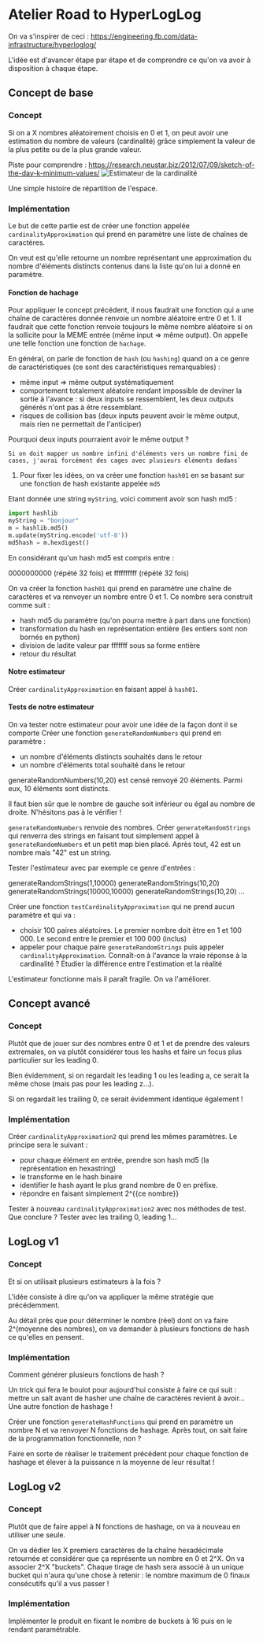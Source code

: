 # Atelier Road to HyperLogLog

On va s'inspirer de ceci : https://engineering.fb.com/data-infrastructure/hyperloglog/

L'idée est d'avancer étape par étape et de comprendre ce qu'on va avoir à disposition à chaque étape.

## Concept de base

### Concept

Si on a X nombres aléatoirement choisis en 0 et 1, on peut avoir une estimation du nombre de valeurs (cardinalité) grâce simplement la valeur de la plus petite ou de la plus grande valeur.

Piste pour comprendre : https://research.neustar.biz/2012/07/09/sketch-of-the-day-k-minimum-values/
![Estimateur de la cardinalité](https://agkn.files.wordpress.com/2012/06/kmv_fig1b5.png)

Une simple histoire de répartition de l'espace.

### Implémentation

Le but de cette partie est de créer une fonction appelée `cardinalityApproximation` qui prend en paramètre une liste de chaînes de caractères.

On veut est qu'elle retourne un nombre représentant une approximation du nombre d'éléments distincts contenus dans la liste qu'on lui a donné en paramètre.

#### Fonction de hachage

Pour appliquer le concept précédent, il nous faudrait une fonction qui a une chaîne de caractères donnée renvoie un nombre aléatoire entre 0 et 1. Il faudrait que cette fonction renvoie toujours le même nombre aléatoire si on la sollicite pour la MEME entrée (même input => même output). On appelle une telle fonction une fonction de `hachage`.

En général, on parle de fonction de `hash` (ou `hashing`) quand on a ce genre de caractéristiques (ce sont des caractéristiques remarquables) :

- même input => même output systématiquement
- comportement totalement aléatoire rendant impossible de deviner la sortie à l'avance : si deux inputs se ressemblent, les deux outputs générés n'ont pas à être ressemblant.
- risques de collision bas (deux inputs peuvent avoir le même output, mais rien ne permettait de l'anticiper)

Pourquoi deux inputs pourraient avoir le même output ?

```
Si on doit mapper un nombre infini d'éléments vers un nombre fini de cases, j'aurai forcément des cages avec plusieurs éléments dedans`
```

1. Pour fixer les idées, on va créer une fonction `hash01` en se basant sur une fonction de hash existante appelée `md5`

Etant donnée une string `myString`, voici comment avoir son hash md5 :

```python
import hashlib
myString = "bonjour"
m = hashlib.md5()
m.update(myString.encode('utf-8'))
md5hash = m.hexdigest()
```

En considérant qu'un hash md5 est compris entre :

0000000000 (répété 32 fois)
et
ffffffffff (répété 32 fois)

On va créer la fonction `hash01` qui prend en paramètre une chaîne de caractères et va renvoyer un nombre entre 0 et 1. Ce nombre sera construit comme suit :

- hash md5 du paramètre (qu'on pourra mettre à part dans une fonction)
- transformation du hash en représentation entière (les entiers sont non bornés en python)
- division de ladite valeur par fffffff sous sa forme entière
- retour du résultat

#### Notre estimateur

Créer `cardinalityApproximation` en faisant appel à `hash01`.

#### Tests de notre estimateur

On va tester notre estimateur pour avoir une idée de la façon dont il se comporte
Créer une fonction `generateRandomNumbers` qui prend en paramètre :

- un nombre d'éléments distincts souhaités dans le retour
- un nombre d'éléments total souhaité dans le retour

generateRandomNumbers(10,20) est censé renvoyé 20 éléments. Parmi eux, 10 éléments sont distincts.

Il faut bien sûr que le nombre de gauche soit inférieur ou égal au nombre de droite. N'hésitons pas à le vérifier !

`generateRandomNumbers` renvoie des nombres. Créer `generateRandomStrings` qui renverra des strings en faisant tout simplement appel à `generateRandomNumbers` et un petit map bien placé. Après tout, 42 est un nombre mais "42" est un string.

Tester l'estimateur avec par exemple ce genre d'entrées :

generateRandomStrings(1,10000)
generateRandomStrings(10,20)
generateRandomStrings(10000,10000)
generateRandomStrings(10,20)
...

Créer une fonction `testCardinalityApproximation` qui ne prend aucun paramètre et qui va :

- choisir 100 paires aléatoires. Le premier nombre doit être en 1 et 100 000. Le second entre le premier et 100 000 (inclus)
- appeler pour chaque paire `generateRandomStrings` puis appeler `cardinalityApproximation`. Connaît-on à l'avance la vraie réponse à la cardinalité ? Etudier la différence entre l'estimation et la réalité

L'estimateur fonctionne mais il paraît fragile. On va l'améliorer.

## Concept avancé

### Concept

Plutôt que de jouer sur des nombres entre 0 et 1 et de prendre des valeurs extremales, on va plutôt considérer tous les hashs et faire un focus plus particulier sur les leading 0.

Bien évidemment, si on regardait les leading 1 ou les leading a, ce serait la même chose (mais pas pour les leading z...).

Si on regardait les trailing 0, ce serait évidemment identique également !

### Implémentation

Créer `cardinalityApproximation2` qui prend les mêmes paramètres.
Le principe sera le suivant :

- pour chaque élément en entrée, prendre son hash md5 (la représentation en hexastring)
- le transforme en le hash binaire
- identifier le hash ayant le plus grand nombre de 0 en préfixe.
- répondre en faisant simplement 2^{{ce nombre}}

Tester à nouveau `cardinalityApproximation2` avec nos méthodes de test. Que conclure ?
Tester avec les trailing 0, leading 1...

## LogLog v1

### Concept

Et si on utilisait plusieurs estimateurs à la fois ?

L'idée consiste à dire qu'on va appliquer la même stratégie que précédemment.

Au détail près que pour déterminer le nombre (réel) dont on va faire 2^(moyenne des nombres), on va demander à plusieurs fonctions de hash ce qu'elles en pensent.

### Implémentation

Comment générer plusieurs fonctions de hash ?

Un trick qui fera le boulot pour aujourd'hui consiste à faire ce qui suit : mettre un salt avant de hasher une chaîne de caractères revient à avoir... Une autre fonction de hashage !

Créer une fonction `generateHashFunctions` qui prend en paramètre un nombre N et va renvoyer N fonctions de hashage. Après tout, on sait faire de la programmation fonctionnelle, non ?

Faire en sorte de réaliser le traitement précédent pour chaque fonction de hashage et élever à la puissance n la moyenne de leur résultat !

## LogLog v2

### Concept

Plutôt que de faire appel à N fonctions de hashage, on va à nouveau en utiliser une seule.

On va dédier les X premiers caractères de la chaîne hexadécimale retournée et considérer que ça représente un nombre en 0 et 2^X. On va associer 2^X "buckets".
Chaque tirage de hash sera associé à un unique bucket qui n'aura qu'une chose à retenir : le nombre maximum de 0 finaux consécutifs qu'il a vus passer !

### Implémentation

Implémenter le produit en fixant le nombre de buckets à 16 puis en le rendant paramétrable.
